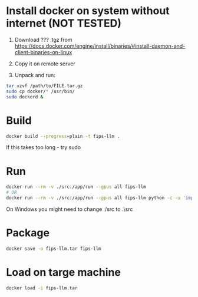 # Install docker on system without internet (NOT TESTED)

1) Download ??? .tgz from https://docs.docker.com/engine/install/binaries/#install-daemon-and-client-binaries-on-linux

2) Copy it on remote server

3) Unpack and run:

``` bash
tar xzvf /path/to/FILE.tar.gz
sudo cp docker/* /usr/bin/
sudo dockerd &
```

# Build

```bash
docker build --progress=plain -t fips-llm .
```

If this takes too long - try sudo

# Run

```bash
docker run --rm -v ./src:/app/run --gpus all fips-llm
# OR
docker run --rm -v ./src:/app/run --gpus all fips-llm python -c -u 'import torch; print(torch.cuda.is_available()); from main import main; main()'

```

On Windows you might need to change ./src to .\src

# Package

```bash
docker save -o fips-llm.tar fips-llm
```

# Load on targe machine

```bash
docker load -i fips-llm.tar
```

